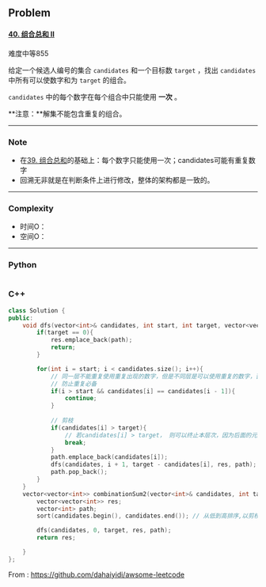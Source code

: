 ## Problem

#### [40. 组合总和 II](https://leetcode-cn.com/problems/combination-sum-ii/)

难度中等855

给定一个候选人编号的集合 `candidates` 和一个目标数 `target` ，找出 `candidates` 中所有可以使数字和为 `target` 的组合。

`candidates` 中的每个数字在每个组合中只能使用 **一次** 。

**注意：**解集不能包含重复的组合。 

 

------

### Note

- 在[39. 组合总和](https://leetcode-cn.com/problems/combination-sum/)的基础上：每个数字只能使用一次；candidates可能有重复数字
- 回溯无非就是在判断条件上进行修改，整体的架构都是一致的。

------

### Complexity

- 时间O：
- 空间O：

------

### Python

```python

```

### C++

```C++
class Solution {
public:
    void dfs(vector<int>& candidates, int start, int target, vector<vector<int>>& res, vector<int> path){
        if(target == 0){
            res.emplace_back(path);
            return;
        }

        for(int i = start; i < candidates.size(); i++){
            // 同一层不能重复使用重复出现的数字，但是不同层是可以使用重复的数字，否则res会有重复的元素
            // 防止重复必备
            if(i > start && candidates[i] == candidates[i - 1]){
                continue;
            }
            
            // 剪枝
            if(candidates[i] > target){
                // 若candidates[i] > target， 则可以终止本层次，因为后面的元素会更大，更不符合要求
                break;
            }
            path.emplace_back(candidates[i]);
            dfs(candidates, i + 1, target - candidates[i], res, path);
            path.pop_back();    
        }
    }
    vector<vector<int>> combinationSum2(vector<int>& candidates, int target) {
        vector<vector<int>> res;
        vector<int> path;
        sort(candidates.begin(), candidates.end()); // 从低到高排序,以剪枝 // 防止重复必备

        dfs(candidates, 0, target, res, path);
        return res;

    }
};
```



From : https://github.com/dahaiyidi/awsome-leetcode
